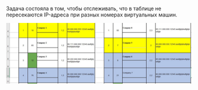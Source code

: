 Задача состояла в том, чтобы отслеживать, что в таблице не пересекаются IP-адреса при разных номерах виртуальных машин.

![Alt Text](https://github.com/Maxan21/macros_for_google_sheets/blob/main/photo_5310130817420351943_w.jpg)

 

